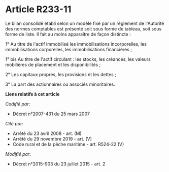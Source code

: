 # Article R233-11

Le bilan consolidé établi selon un modèle fixé par un règlement de l'Autorité des normes comptables est présenté soit sous
forme de tableau, soit sous forme de liste. Il fait au moins apparaître de façon distincte : 

1° Au titre de l'actif immobilisé les immobilisations incorporelles, les immobilisations corporelles, les immobilisations
financières ; 

1° bis Au titre de l'actif circulant : les stocks, les créances, les valeurs mobilières de placement et les disponibilités ;

2° Les capitaux propres, les provisions et les dettes ; 

3° La part des actionnaires ou associés minoritaires.

**Liens relatifs à cet article**

_Codifié par_:

  - Décret n°2007-431 du 25 mars 2007

_Cité par_:

  - Arrêté du 23 avril 2008 - art. (M)
  - Arrêté du 29 novembre 2019 - art. (V)
  - Code rural et de la pêche maritime - art. R524-22 (V)

_Modifié par_:

  - Décret n°2015-903 du 23 juillet 2015 - art. 2
